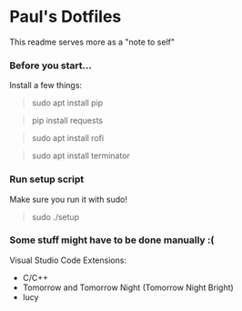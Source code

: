 Paul's Dotfiles
================

This readme serves more as a "note to self"

###  Before you start...
Install a few things:



> sudo apt install pip


> pip install requests


> sudo apt install rofi


> sudo apt install terminator

### Run setup script
Make sure you run it with sudo!

> sudo ./setup

###  Some stuff might have to be done manually :(
Visual Studio Code Extensions:
* C/C++
* Tomorrow and Tomorrow Night (Tomorrow Night Bright)
* lucy

